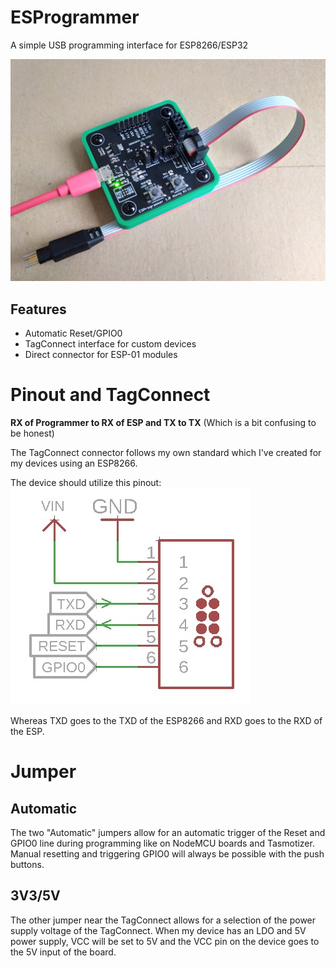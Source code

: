 # ESProgrammer
A simple USB programming interface for ESP8266/ESP32

![Programmer](./doc/esprogrammer_photo.jpg)

## Features
* Automatic Reset/GPIO0
* TagConnect interface for custom devices
* Direct connector for ESP-01 modules

# Pinout and TagConnect
**RX of Programmer to RX of ESP and TX to TX**
(Which is a bit confusing to be honest)

The TagConnect connector follows my own standard which I've created for my devices using an ESP8266.

The device should utilize this pinout:
![Programmer](./doc/esprogrammer_tc_sch.jpg)

Whereas TXD goes to the TXD of the ESP8266 and RXD goes to the RXD of the ESP.

# Jumper
## Automatic
The two "Automatic" jumpers allow for an automatic trigger of the Reset and GPIO0 line during programming like on NodeMCU boards and Tasmotizer.
Manual resetting and triggering GPIO0 will always be possible with the push buttons.

## 3V3/5V
The other jumper near the TagConnect allows for a selection of the power supply voltage of the TagConnect. When my device has an LDO and 5V power supply, VCC will be set to 5V and the VCC pin on the device goes to the 5V input of the board.